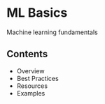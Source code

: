 # ML Basics

Machine learning fundamentals

## Contents
- Overview
- Best Practices
- Resources
- Examples
